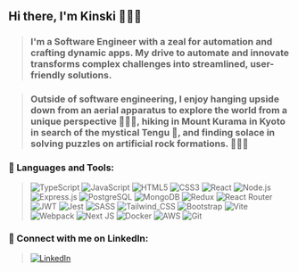 ## Hi there, I'm Kinski 🙋🏻‍♀️

> ### I'm a Software Engineer with a zeal for automation and crafting dynamic apps. My drive to automate and innovate transforms complex challenges into streamlined, user-friendly solutions.

> ### Outside of software engineering, I enjoy hanging upside down from an aerial apparatus to explore the world from a unique perspective 🤸🏻‍♀️, hiking in Mount Kurama in Kyoto in search of the mystical Tengu 👺, and finding solace in solving puzzles on artificial rock formations. 🧗🏻‍♀️

### 🔧 Languages and Tools:
>![TypeScript](https://img.shields.io/badge/TypeScript-007ACC?style=for-the-badge&logo=typescript&logoColor=white)
>![JavaScript](https://img.shields.io/badge/JavaScript-F7DF1E?style=for-the-badge&logo=javascript&logoColor=black)
>![HTML5](https://img.shields.io/badge/HTML5-E34F26?style=for-the-badge&logo=html5&logoColor=white)
>![CSS3](https://img.shields.io/badge/CSS3-1572B6?style=for-the-badge&logo=css3&logoColor=white)
>![React](https://img.shields.io/badge/React-20232A?style=for-the-badge&logo=react&logoColor=61DAFB)
>![Node.js](https://img.shields.io/badge/Node.js-43853D?style=for-the-badge&logo=node.js&logoColor=white)
>![Express.js](https://img.shields.io/badge/Express.js-404D59?style=for-the-badge)
>![PostgreSQL](https://img.shields.io/badge/PostgreSQL-316192?style=for-the-badge&logo=postgresql&logoColor=white)
>![MongoDB](https://img.shields.io/badge/MongoDB-4EA94B?style=for-the-badge&logo=mongodb&logoColor=white)
>![Redux](https://img.shields.io/badge/Redux-593D88?style=for-the-badge&logo=redux&logoColor=white)
>![React Router](https://img.shields.io/badge/React_Router-CA4245?style=for-the-badge&logo=react-router&logoColor=white)
>![JWT](https://img.shields.io/badge/JWT-black?style=for-the-badge&logo=JSON%20web%20tokens)
>![Jest](https://img.shields.io/badge/-jest-C21325?style=for-the-badge&logo=jest&logoColor=white)
>![SASS](https://img.shields.io/badge/SASS-hotpink.svg?style=for-the-badge&logo=SASS&logoColor=white)
>![Tailwind_CSS](https://img.shields.io/badge/Tailwind_CSS-38B2AC?style=for-the-badge&logo=tailwind-css&logoColor=white)
>![Bootstrap](https://img.shields.io/badge/bootstrap-%238511FA.svg?style=for-the-badge&logo=bootstrap&logoColor=white)
>![Vite](https://img.shields.io/badge/vite-%23646CFF.svg?style=for-the-badge&logo=vite&logoColor=white)
>![Webpack](https://img.shields.io/badge/webpack-%238DD6F9.svg?style=for-the-badge&logo=webpack&logoColor=black)
>![Next JS](https://img.shields.io/badge/Next-black?style=for-the-badge&logo=next.js&logoColor=white)
>![Docker](https://img.shields.io/badge/docker-%230db7ed.svg?style=for-the-badge&logo=docker&logoColor=white)
>![AWS](https://img.shields.io/badge/AWS-%23FF9900.svg?style=for-the-badge&logo=amazon-aws&logoColor=white)
>![Git](https://img.shields.io/badge/git-%23F05033.svg?style=for-the-badge&logo=git&logoColor=white)

### 🤝 Connect with me on LinkedIn:
>[![LinkedIn](https://img.shields.io/badge/linkedin-%230077B5.svg?style=for-the-badge&logo=linkedin&logoColor=white)](https://www.linkedin.com/in/kinskiwu/)

